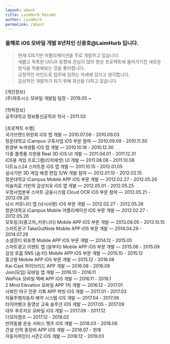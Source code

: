 ```yaml
---
layout: about
title: LaimHurb Résumé
author: LaimHurb
permalink: /about
---
```


### 올해로 iOS 모바일 개발 8년차인 신윤호@LaimHurb 입니다.

> 현재 iOS기반 어플리케이션을 주로 개발하고 있습니다. <br>새롭고 독특한 UI/UX 동향에 관심이 많아 항상 프로젝트에 들어가기전 새로운 방식을 적용해보는 것을 좋아합니다.<br>
> 긍정적인 마인드로 업무에 임하는 자세에 있다고 생각합니다. <br>감성적인 개발자가 되기 위해 최선을 다하고 있습니다.<br>

[개인정보]<br>
(주)와토시스 모바일 개발팀 팀장 - 2019.05 ~
<br><br>
[학력정보]<br>
공주대학교 정보통신공학과 학사 - 2011.02
<br><br>
[프로젝트 수행]<br>
국가브랜드위원회 iOS 앱 개발 — 2010.07.08 - 2010.09.03 <br>
청운대학교 iCampus 구축사업 iOS 부문 참여 — 2010.09.09 - 2010.11.30 <br>
환경부 녹색생활 iOS 앱 개발 — 2010.10.18 - 2010.12.30 <br>
다중 플랫폼 지원용 Real 3D iOS UI 개발 — 2011.04.01 - 2011.12.31 <br>
iOS용 게임 프로그램(리치에셋) UI 개발 — 2011.08.08 - 2011.10.08 <br>
디트뉴스24 스마트폰 iOS 앱 개발 — 2011.10.15 - 2012.01.05 <br>
실사기반 3D 게임 배경 편집 S/W  개발 참여 — 2012.01.10 - 2012.02.15 <br>
청운대학교 iCampus Mobile APP iOS 부문 개발 — 2012.02.27 - 2012.05.26 <br>
미술치료 기반의 감성치유 iOS 앱 개발 — 2012.05.01 - 2012.05.25 <br>
우정사업본부 스마트 금융시스템 Cloud OCR iOS 부문 참여 — 2012.05.21 - 2012.09.26 <br>
낚시 커뮤니티 앱 (낚시사랑) iOS 부문 개발 — 2012.02.27 - 2012.05.26 <br>
청운대학교 iCampus Mobile 어플리케이션 iOS 부문 개발 — 2012.02.27 - 2012.05.26 <br>
모토링크(중고차_커뮤니티) Mobile APP iOS 부문 개발 — 2013.08.05 - 2013.10.15 <br>
스마트문구 TakeOutNote Mobile APP iOS 부문 개발 — 2014.04.29 - 2014.07.29 <br>
소셜장터 위포켓 Mobile APP iOS 부문 개발 — 2014.12 - 2015.05 <br>
스마트광고 이벤트 앱 (알부자) Mobile APP iOS 부문 개발 — 2015.06 - 2015.09 <br>
감성 호흡 SNS (숨:터) Mobile APP iOS 부문 개발 — 2015.10 - 2015.12 <br>
중고왕 Mobile APP iOS 부문 개발 — 2015.12 - 2016.08 <br>
Kai-Cast 하이브리드 APP 개발 — 2016.08 - 2016.09 <br>
Join(모임) 모바일 앱 개발 — 2016.10 - 2016.11 <br>
WePick 모바일 택배 APP iOS 개발 — 2016.11 - 2016.1<br>
2 Mind Elevation 모바일 APP 1차 개발 — 2016.12 - 2017.01 <br>
사회인 야구 전문 기록 APP 박빙 iOS 개발 — 2017.01 - 2017.03 <br>
자율주행자동차 예약 시스템 iOS 개발 — 2017.04 - 2017.06 <br>
타이어뱅크 동영상 교육 솔루션 iOS 개발 — 2017.05 - 2017.09 <br>
대우 푸르지오 모바일 iOS 개발 — 2017.09 - 2017.12 <br>
다모아캠프 — 2017.12 - 2018.02 <br>
반려동물 운송 서비스 펫츠 iOS 개발 — 2018.03 - 2018.06 <br>
건설 인력 중장비 APP iOS 개발 — 2018.07 - 현재 <br>
자동차파인더 시즌2 iOS 개발 — 2018.12 - 2019.03<br>